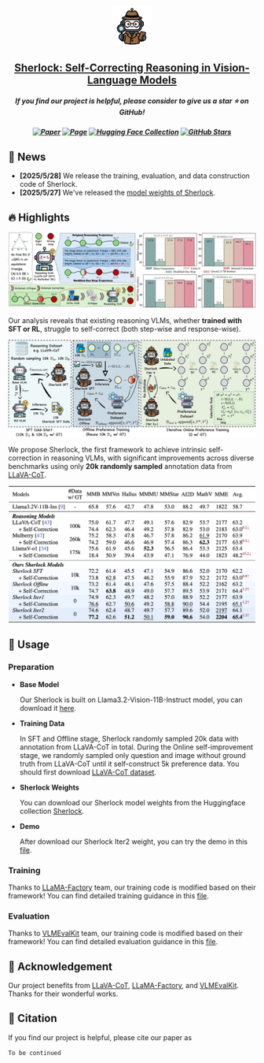 <div align=center>
<img src="assets/logo.png" width="80px">
</div>

<h2 align="center"> <a href="http://arxiv.org/abs/2505.22651">Sherlock: Self-Correcting Reasoning in Vision-Language Models</a></h2>

<h5 align="center"> If you find our project is helpful, please consider to give us a star ⭐ on GitHub!</h5>

<h5 align="center">

[![Paper](https://img.shields.io/badge/paper-A42C25?style=for-the-badge&logo=arxiv&logoColor=white)](http://arxiv.org/abs/2505.22651) [![Page](https://img.shields.io/badge/Project_page-2C7AC3?style=for-the-badge&logo=arcgis&logoColor=white)](https://dripnowhy.github.io/Sherlock/) [![Hugging Face Collection](https://img.shields.io/badge/Sherlock_Collection-fcd022?style=for-the-badge&logo=huggingface&logoColor=000)](https://huggingface.co/collections/Tuwhy/sherlock-6835f46e450a48f228f7e80d) [![GitHub Stars](https://img.shields.io/github/stars/DripNowhy/Sherlock?style=for-the-badge&logo=github&logoColor=white&label=Stars&color=000000)](https://github.com/DripNowhy/Sherlock)
<!-- [![Twitter](https://img.shields.io/badge/Twitter-000000?style=for-the-badge&logo=x&logoColor=white)](https://huggingface.co/collections/Tuwhy/sherlock-6835f46e450a48f228f7e80d)  -->


</h5>

## 📣 News

<!-- - **[2025/5/29]** We've released our paper: [https://arxiv.org/abs/2411.10440](https://arxiv.org/abs/2411.10440) -->
- **[2025/5/28]** We release the training, evaluation, and data construction code of Sherlock.
- **[2025/5/27]** We've released the [model weights of Sherlock](https://huggingface.co/collections/Tuwhy/sherlock-6835f46e450a48f228f7e80d).

## 🔥 Highlights

<div align="center">
    <img src="assets/sherlock_selfcorrection.png" alt="Sherlock Self-correction">
</div>

Our analysis reveals that existing reasoning VLMs, whether **trained with SFT or RL**, struggle to self-correct (both step-wise and response-wise).

<div align="center">
    <img src="assets/sherlock_pipeline.png" alt="Sherlock Pipeline">
</div>

We propose Sherlock, the first framework to achieve intrinsic self-correction in reasoning VLMs, with significant improvements across diverse benchmarks using only **20k randomly sampled** annotation data from [LLaVA-CoT](https://github.com/PKU-YuanGroup/LLaVA-CoT).

<div align="center">
    <img src="assets/results.png" alt="Sherlock Result">
</div>

## 🔧 Usage

### Preparation

-  **Base Model**

    Our Sherlock is built on Llama3.2-Vision-11B-Instruct model, you can download it [here](https://huggingface.co/meta-llama/Llama-3.2-11B-Vision-Instruct).

- **Training Data**

    In SFT and Offline stage, Sherlock randomly sampled 20k data with annotation from LLaVA-CoT in total. During the Online self-improvement stage, we randomly sampled only question and image without ground truth from LLaVA-CoT until it self-construct 5k preference data. You should first download [LLaVA-CoT dataset](https://huggingface.co/datasets/Xkev/LLaVA-CoT-100k).

- **Sherlock Weights**

    You can download our Sherlock model weights from the Huggingface collection [Sherlock](https://huggingface.co/collections/Tuwhy/sherlock-6835f46e450a48f228f7e80d).

- **Demo**

    After download our Sherlock Iter2 weight, you can try the demo in this [file](https://github.com/DripNowhy/Sherlock/blob/main/inference/demo/inference.py).

### Training
Thanks to [LLaMA-Factory](https://github.com/hiyouga/LLaMA-Factory) team, our training code is modified based on their framework!
You can find detailed training guidance in this [file](https://github.com/DripNowhy/Sherlock/blob/main/train/README.md).

### Evaluation
Thanks to [VLMEvalKit](https://github.com/open-compass/VLMEvalKit) team, our training code is modified based on their framework!
You can find detailed evaluation guidance in this [file](https://github.com/DripNowhy/Sherlock/blob/main/inference/README.md).

## 🎉 Acknowledgement
Our project benefits from [LLaVA-CoT](https://github.com/PKU-YuanGroup/LLaVA-CoT), [LLaMA-Factory](https://github.com/hiyouga/LLaMA-Factory), and [VLMEvalKit](https://github.com/open-compass/VLMEvalKit). Thanks for their wonderful works.

## 📃 Citation
If you find our project is helpful, please cite our paper as
```
To be continued
```